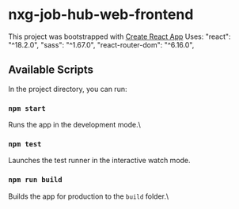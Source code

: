 # nxg-job-hub-web-frontend

This project was bootstrapped with [Create React App](https://github.com/facebook/create-react-app)
Uses:
"react": "^18.2.0",
"sass": "^1.67.0",
"react-router-dom": "^6.16.0",

## Available Scripts

In the project directory, you can run:

### `npm start`

Runs the app in the development mode.\
### `npm test`

Launches the test runner in the interactive watch mode.
### `npm run build`

Builds the app for production to the `build` folder.\


